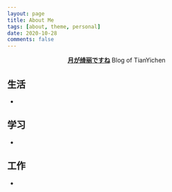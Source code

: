 ```yaml
---
layout: page
title: About Me
tags: [about, theme, personal]
date: 2020-10-28
comments: false
---
```

    
<center><a href="http://yichenpbg.com/"><b>月が绮丽ですね</b></a> Blog of TianYichen</center>

## 生活
* 

## 学习
* 

## 工作
* 
